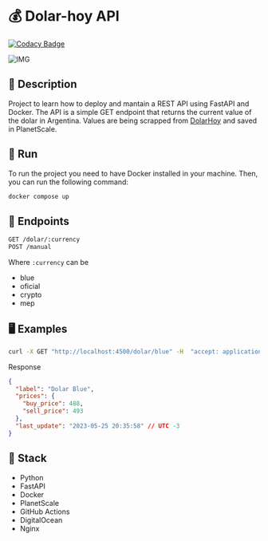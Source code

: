 # 💰 Dolar-hoy API

[![Codacy Badge](https://api.codacy.com/project/badge/Grade/ac8a7b4797024d109d59994c531a8375)](https://app.codacy.com/gh/jd-apprentice/dolar-hoy-api?utm_source=github.com&utm_medium=referral&utm_content=jd-apprentice/dolar-hoy-api&utm_campaign=Badge_Grade)

![IMG](https://wallpapercave.com/wp/wp3105546.png)

## 📝 Description

Project to learn how to deploy and mantain a REST API using FastAPI and Docker.
The API is a simple GET endpoint that returns the current value of the dolar in Argentina.
Values are being scrapped from [DolarHoy](https://www.dolarhoy.com/) and saved in PlanetScale.

## 🏃 Run

To run the project you need to have Docker installed in your machine. Then, you can run the following command:

```bash 
docker compose up
```

## 🧪 Endpoints

```bash
GET /dolar/:currency
POST /manual
```

Where `:currency` can be

- blue
- oficial
- crypto
- mep


## 🖥 Examples

```bash
curl -X GET "http://localhost:4500/dolar/blue" -H  "accept: application/json"
```

Response
```json
{
  "label": "Dolar Blue",
  "prices": {
    "buy_price": 488,
    "sell_price": 493
  },
  "last_update": "2023-05-25 20:35:58" // UTC -3
}
```

## 🧰 Stack

- Python
- FastAPI
- Docker
- PlanetScale
- GitHub Actions
- DigitalOcean
- Nginx